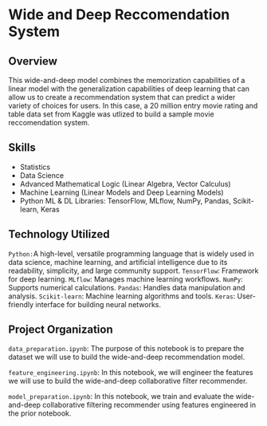 # Wide and Deep Reccomendation System

## Overview

This wide-and-deep model combines the memorization capabilities of a linear model with the generalization capabilities of deep learning that can allow us to create a recommendation system that can predict a wider variety of choices for users. In this case, a 20 million entry movie rating and table data set from Kaggle was utlized to build a sample movie reccomendation system.

## Skills
+ Statistics
+ Data Science
+ Advanced Mathematical Logic (Linear Algebra, Vector Calculus)
+ Machine Learning (Linear Models and Deep Learning Models)
+ Python ML & DL Libraries: TensorFlow, MLflow, NumPy, Pandas, Scikit-learn, Keras

## Technology Utilized

`Python:`A high-level, versatile programming language that is widely used in data science, machine learning, and artificial intelligence due to its readability, simplicity, and large community support.
`TensorFlow`: Framework for deep learning.
`MLflow`: Manages machine learning workflows.
`NumPy`: Supports numerical calculations.
`Pandas`: Handles data manipulation and analysis.
`Scikit-learn`: Machine learning algorithms and tools.
`Keras`: User-friendly interface for building neural networks.

## Project Organization

`data_preparation.ipynb`: The purpose of this notebook is to prepare the dataset we will use to build the wide-and-deep recommendation model.

`feature_engineering.ipynb`: In this notebook, we will engineer the features we will use to build the wide-and-deep collaborative filter recommender.

`model_preparation.ipynb`: In this notebook, we train and evaluate the wide-and-deep collaborative filtering recommender using features engineered in the prior notebook.
